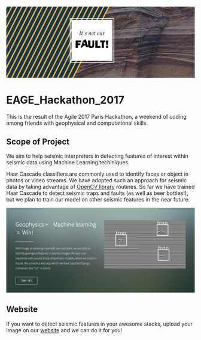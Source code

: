 ![It's not our fault!](logo.png?raw=true "It's not our fault!")

# EAGE_Hackathon_2017
This is the result of the Agile 2017 Paris Hackathon, a weekend of coding among friends with geophysical and computational skills.

## Scope of Project
We aim to help seismic interpreters in detecting features of interest within seismic data using Machine Learning techiniques.

Haar Cascade classifiers are commonly used to identify faces or object in photos or video streams. We have adopted such an approach
for seismic data by taking advantage of [OpenCV library](http://opencv.org) routines.
So far we have trained Haar Cascade to detect seismic traps and faults (as well as beer bottles!),
but we plan to train our model on other seismic features in the near future.

![Website](website_ban.png?raw=true "Website screenshot")

## Website
If you want to detect seismic features in your awesome stacks, upload your image on our [website](http://itsnotourfault.herokuapp.com)
and we can do it for you!

